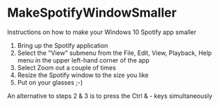 # MakeSpotifyWindowSmaller
Instructions on how to make your Windows 10 Spotify app smaller

1. Bring up the Spotify application
2. Select the "View" submenu from the File, Edit, View, Playback, Help menu in the upper left-hand corner of the app
3. Select Zoom out a couple of times
4. Resize the Spotify window to the size you like
5. Put on your glasses  ;-)

An alternative to steps 2 & 3 is to press the Ctrl & - keys simultaneously

